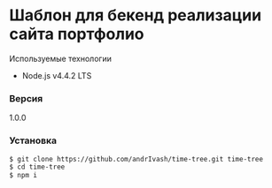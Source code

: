 # Шаблон для бекенд реализации сайта портфолио

Используемые технологии

  - Node.js v4.4.2 LTS
  
 
 ### Версия
 1.0.0
 
 
 ### Установка
 
 
 ```sh
 $ git clone https://github.com/andrIvash/time-tree.git time-tree
 $ cd time-tree
 $ npm i 
 
 ```